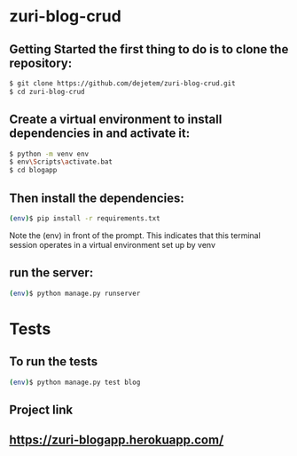 # zuri-blog-crud


## Getting Started the first thing to do is to clone the repository:

```bash
$ git clone https://github.com/dejetem/zuri-blog-crud.git
$ cd zuri-blog-crud
```

## Create a virtual environment to install dependencies in and activate it:

```bash
$ python -m venv env
$ env\Scripts\activate.bat
$ cd blogapp
```

## Then install the dependencies:

```bash
(env)$ pip install -r requirements.txt
```

Note the (env) in front of the prompt. This indicates that this terminal session operates in a virtual environment set up by venv

## run the server:

```bash
(env)$ python manage.py runserver
```

# Tests

## To run the tests

```bash
(env)$ python manage.py test blog
```

## Project link
## https://zuri-blogapp.herokuapp.com/